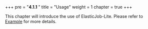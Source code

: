 +++ pre = "<b>4.1.1 </b>"
title = "Usage"
weight = 1 chapter = true +++

This chapter will introduce the use of ElasticJob-Lite. Please refer
to [Example](https://github.com/apache/shardingsphere-elasticjob/tree/master/examples) for more details.